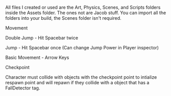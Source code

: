 
All files I created or used are the Art, Physics, Scenes, and Scripts folders inside the Assets folder. 
The ones not are Jacob stuff. You can import all the folders into your build, the Scenes folder isn't required.


Movement


Double Jump - Hit Spacebar twice

Jump - Hit Spacebar once (Can change Jump Power in Player inspector)

Basic Movement - Arrow Keys


Checkpoint

Character must collide with objects with the checkpoint point to intialize respawn point and will repawn if they collide 
with a object that has a FallDetector tag.




